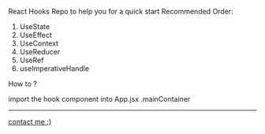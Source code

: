 React Hooks Repo to help you for a quick start
Recommended Order:

<ol>
<li>UseState</li>
<li>UseEffect</li>
<li>UseContext</li>
<li>UseReducer</li>
<li>UseRef</li>
<li>useImperativeHandle</li>
</ol>

How to ?

import the hook component into App.jsx .mainContainer
<br>

<hr>
<a href="https://ahmed-elshennawy.vercel.app/">contact me :)</a>
